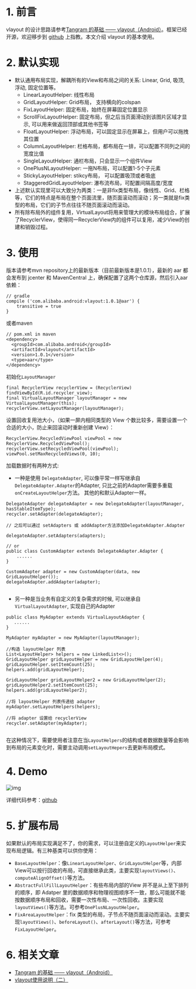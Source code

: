 # 1. 前言

vlayout 的设计思路请参考[Tangram 的基础 —— vlayout（Android）](http://pingguohe.net/2017/02/28/vlayout-design.html)。框架已经开源，欢迎移步到 [github](https://github.com/alibaba/vlayout) 上指教。本文介绍 vlayout 的基本使用。

# 2. 默认实现

- 默认通用布局实现，解耦所有的View和布局之间的关系: Linear, Grid, 吸顶, 浮动, 固定位置等。
  - LinearLayoutHelper: 线性布局
  - GridLayoutHelper: Grid布局， 支持横向的colspan
  - FixLayoutHelper: 固定布局，始终在屏幕固定位置显示
  - ScrollFixLayoutHelper: 固定布局，但之后当页面滑动到该图片区域才显示, 可以用来做返回顶部或其他书签等
  - FloatLayoutHelper: 浮动布局，可以固定显示在屏幕上，但用户可以拖拽其位置
  - ColumnLayoutHelper: 栏格布局，都布局在一排，可以配置不同列之间的宽度比值
  - SingleLayoutHelper: 通栏布局，只会显示一个组件View
  - OnePlusNLayoutHelper: 一拖N布局，可以配置1-5个子元素
  - StickyLayoutHelper: stikcy布局， 可以配置吸顶或者吸底
  - StaggeredGridLayoutHelper: 瀑布流布局，可配置间隔高度/宽度
- 上述默认实现里可以大致分为两类：一是非fix类型布局，像线性、Grid、栏格等，它们的特点是布局在整个页面流里，随页面滚动而滚动；另一类就是fix类型的布局，它们的子节点往往不随页面滚动而滚动。
- 所有除布局外的组件复用，VirtualLayout将用来管理大的模块布局组合，扩展了RecyclerView，使得同一RecyclerView内的组件可以复用，减少View的创建和销毁过程。

# 3. 使用

版本请参考mvn repository上的最新版本（目前最新版本是1.0.1），最新的 aar 都会发布到 jcenter 和 MavenCentral 上，确保配置了这两个仓库源，然后引入aar依赖：

```
// gradle
compile ('com.alibaba.android:vlayout:1.0.1@aar') {
	transitive = true
}

```

或者maven

```
// pom.xml in maven
<dependency>
  <groupId>com.alibaba.android</groupId>
  <artifactId>vlayout</artifactId>
  <version>1.0.1</version>
  <type>aar</type>
</dependency>

```

初始化`LayoutManager`

```
final RecyclerView recyclerView = (RecyclerView) findViewById(R.id.recycler_view);
final VirtualLayoutManager layoutManager = new VirtualLayoutManager(this);
recyclerView.setLayoutManager(layoutManager);

```

设置回收复用池大小，（如果一屏内相同类型的 View 个数比较多，需要设置一个合适的大小，防止来回滚动时重新创建 View）：

```
RecyclerView.RecycledViewPool viewPool = new RecyclerView.RecycledViewPool();
recyclerView.setRecycledViewPool(viewPool);
viewPool.setMaxRecycledViews(0, 10);

```

加载数据时有两种方式:

- 一种是使用 `DelegateAdapter`, 可以像平常一样写继承自`DelegateAdapter.Adapter`的Adapter, 只比之前的Adapter需要多重载`onCreateLayoutHelper`方法。 其他的和默认Adapter一样。

```
DelegateAdapter delegateAdapter = new DelegateAdapter(layoutManager, hasStableItemType);
recycler.setAdapter(delegateAdapter);

// 之后可以通过 setAdapters 或 addAdapter方法添加DelegateAdapter.Adapter

delegateAdapter.setAdapters(adapters);

// or
public class CustomAdapter extends DelegateAdapter.Adapter {
	......
}

CustomAdapter adapter = new CustomAdapter(data, new GridLayoutHelper());
delegateAdapter.addAdapter(adapter);


```

- 另一种是当业务有自定义的复杂需求的时候, 可以继承自`VirtualLayoutAdapter`, 实现自己的Adapter

```
public class MyAdapter extends VirtualLayoutAdapter {
   ......
}

MyAdapter myAdapter = new MyAdapter(layoutManager);

//构造 layoutHelper 列表
List<LayoutHelper> helpers = new LinkedList<>();
GridLayoutHelper gridLayoutHelper = new GridLayoutHelper(4);
gridLayoutHelper.setItemCount(25);
helpers.add(gridLayoutHelper);

GridLayoutHelper gridLayoutHelper2 = new GridLayoutHelper(2);
gridLayoutHelper2.setItemCount(25);
helpers.add(gridLayoutHelper2);

//将 layoutHelper 列表传递给 adapter
myAdapter.setLayoutHelpers(helpers);

//将 adapter 设置给 recyclerView
recycler.setAdapter(myAdapter);


```

在这种情况下，需要使用者注意在当`LayoutHelpers`的结构或者数据数量等会影响到布局的元素变化时，需要主动调用`setLayoutHepers`去更新布局模式。

# 4. Demo

![img](http://img3.tbcdn.cn/L1/461/1/1b9bfb42009047f75cee08ae741505de2c74ac0a)

详细代码参考：[github](https://github.com/alibaba/vlayout/tree/master/examples)

# 5. 扩展布局

如果默认的布局实现满足不了，你的需求，可以注册自定义的`LayoutHelper`来实现布局逻辑。有三种基类可以供你使用：

- `BaseLayoutHelper`：像`LinearLayoutHelper`、`GridLayoutHelper`等，内部View可以按行回收的布局，可直接继承此类，主要实现`layoutViews()`、`computeAlignOffset()`等方法。
- `AbstractFullFillLayoutHelper`：有些布局内部的View 并不是从上至下排列的顺序，即 Adatper 里的数据顺序和物理视图顺序不一致，那么可能就不能按数据顺序布局和回收，需要一次性布局、一次性回收。主要实现`layoutViews()`等方法。可参考`OnePlusNLayoutHelper`。
- `FixAreaLayoutHelper`：fix 类型的布局，子节点不随页面滚动而滚动。主要实现`layoutViews()`、`beforeLayout()`、`afterLayout()`等方法，可参考`FixLayoutHelper`。

# 6. 相关文章

- [Tangram 的基础 —— vlayout（Android）](http://pingguohe.net/2017/02/28/vlayout-design.html)
- [vlayout使用说明（二）](http://pingguohe.net/2017/03/03/vlayout-guide-2.html)